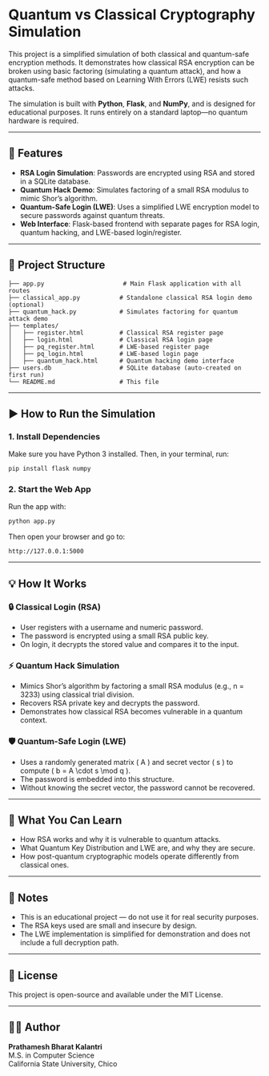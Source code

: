 # Quantum vs Classical Cryptography Simulation

This project is a simplified simulation of both classical and quantum-safe encryption methods. It demonstrates how classical RSA encryption can be broken using basic factoring (simulating a quantum attack), and how a quantum-safe method based on Learning With Errors (LWE) resists such attacks.

The simulation is built with **Python**, **Flask**, and **NumPy**, and is designed for educational purposes. It runs entirely on a standard laptop—no quantum hardware is required.

---

## 🔐 Features

- **RSA Login Simulation**: Passwords are encrypted using RSA and stored in a SQLite database.
- **Quantum Hack Demo**: Simulates factoring of a small RSA modulus to mimic Shor’s algorithm.
- **Quantum-Safe Login (LWE)**: Uses a simplified LWE encryption model to secure passwords against quantum threats.
- **Web Interface**: Flask-based frontend with separate pages for RSA login, quantum hacking, and LWE-based login/register.

---

## 📁 Project Structure

```
├── app.py                      # Main Flask application with all routes
├── classical_app.py           # Standalone classical RSA login demo (optional)
├── quantum_hack.py            # Simulates factoring for quantum attack demo
├── templates/
│   ├── register.html          # Classical RSA register page
│   ├── login.html             # Classical RSA login page
│   ├── pq_register.html       # LWE-based register page
│   ├── pq_login.html          # LWE-based login page
│   ├── quantum_hack.html      # Quantum hacking demo interface
├── users.db                   # SQLite database (auto-created on first run)
└── README.md                  # This file
```

---

## ▶️ How to Run the Simulation

### 1. **Install Dependencies**

Make sure you have Python 3 installed. Then, in your terminal, run:

```bash
pip install flask numpy
```

### 2. **Start the Web App**

Run the app with:

```bash
python app.py
```

Then open your browser and go to:

```
http://127.0.0.1:5000
```

---

## 💡 How It Works

### 🔒 Classical Login (RSA)
- User registers with a username and numeric password.
- The password is encrypted using a small RSA public key.
- On login, it decrypts the stored value and compares it to the input.

### ⚡ Quantum Hack Simulation
- Mimics Shor’s algorithm by factoring a small RSA modulus (e.g., n = 3233) using classical trial division.
- Recovers RSA private key and decrypts the password.
- Demonstrates how classical RSA becomes vulnerable in a quantum context.

### 🛡️ Quantum-Safe Login (LWE)
- Uses a randomly generated matrix \( A \) and secret vector \( s \) to compute \( b = A \cdot s \mod q \).
- The password is embedded into this structure.
- Without knowing the secret vector, the password cannot be recovered.

---

## 🧪 What You Can Learn

- How RSA works and why it is vulnerable to quantum attacks.
- What Quantum Key Distribution and LWE are, and why they are secure.
- How post-quantum cryptographic models operate differently from classical ones.

---

## 📌 Notes

- This is an educational project — do not use it for real security purposes.
- The RSA keys used are small and insecure by design.
- The LWE implementation is simplified for demonstration and does not include a full decryption path.

---

## 📜 License

This project is open-source and available under the MIT License.

---

## 🙋‍♂️ Author

**Prathamesh Bharat Kalantri**  
M.S. in Computer Science  
California State University, Chico
